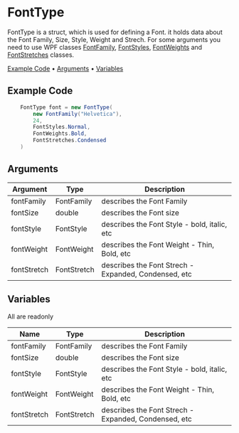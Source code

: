 # FontType

FontType is a struct, which is used for defining a Font. it holds data about the Font Family, Size, Style, Weight and Strech. For some arguments you need to use WPF classes  <a href="https://learn.microsoft.com/en-us/dotnet/api/system.windows.media.fontfamily?view=windowsdesktop-9.0">FontFamily</a>, <a href="https://learn.microsoft.com/en-us/dotnet/api/system.windows.fontstyles?view=windowsdesktop-9.0">FontStyles</a>, <a href="https://learn.microsoft.com/en-us/dotnet/api/system.windows.fontweights?view=windowsdesktop-9.0">FontWeights</a> and <a href="https://learn.microsoft.com/en-us/dotnet/api/system.windows.fontstretches?view=windowsdesktop-9.0">FontStretches</a> classes.

<p align="left">
  <a href="#example-code">Example Code</a> •
  <a href="#arguments">Arguments</a> •
  <a href="#variables">Variables</a> 
</p>

## Example Code

```csharp
    FontType font = new FontType(
        new FontFamily("Helvetica"),
        24,
        FontStyles.Normal,
        FontWeights.Bold,
        FontStretches.Condensed
    )
```

## Arguments

| Argument | Type | Description |
|----------|------|-------------|
|fontFamily|FontFamily| describes the Font Family|
|fontSize|double| describes the Font size|
|fontStyle|FontStyle| describes the Font Style - bold, italic, etc|
|fontWeight|FontWeight|describes the Font Weight - Thin, Bold, etc|
|fontStretch|FontStretch| describes the Font Strech - Expanded, Condensed, etc|


## Variables
All are readonly

| Name     | Type | Description |
|----------|------|-------------|
|fontFamily|FontFamily| describes the Font Family|
|fontSize|double| describes the Font size|
|fontStyle|FontStyle| describes the Font Style - bold, italic, etc|
|fontWeight|FontWeight|describes the Font Weight - Thin, Bold, etc|
|fontStretch|FontStretch| describes the Font Strech - Expanded, Condensed, etc|

